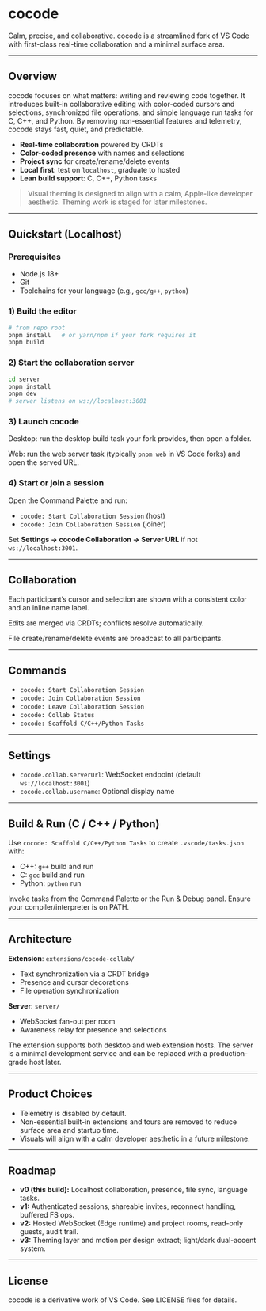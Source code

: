 # cocode

Calm, precise, and collaborative. cocode is a streamlined fork of VS Code with first-class real-time collaboration and a minimal surface area.

---

## Overview

cocode focuses on what matters: writing and reviewing code together. It introduces built-in collaborative editing with color-coded cursors and selections, synchronized file operations, and simple language run tasks for C, C++, and Python. By removing non-essential features and telemetry, cocode stays fast, quiet, and predictable.

- **Real-time collaboration** powered by CRDTs
- **Color-coded presence** with names and selections
- **Project sync** for create/rename/delete events
- **Local first**: test on `localhost`, graduate to hosted
- **Lean build support**: C, C++, Python tasks

> Visual theming is designed to align with a calm, Apple-like developer aesthetic. Theming work is staged for later milestones.

---

## Quickstart (Localhost)

### Prerequisites
- Node.js 18+
- Git
- Toolchains for your language (e.g., `gcc/g++`, `python`)

### 1) Build the editor
```bash
# from repo root
pnpm install   # or yarn/npm if your fork requires it
pnpm build
```

### 2) Start the collaboration server
```bash
cd server
pnpm install
pnpm dev
# server listens on ws://localhost:3001
```

### 3) Launch cocode

Desktop: run the desktop build task your fork provides, then open a folder.

Web: run the web server task (typically `pnpm web` in VS Code forks) and open the served URL.

### 4) Start or join a session

Open the Command Palette and run:

- `cocode: Start Collaboration Session` (host)
- `cocode: Join Collaboration Session` (joiner)

Set **Settings → cocode Collaboration → Server URL** if not `ws://localhost:3001`.

---

## Collaboration

Each participant’s cursor and selection are shown with a consistent color and an inline name label.

Edits are merged via CRDTs; conflicts resolve automatically.

File create/rename/delete events are broadcast to all participants.

---

## Commands

- `cocode: Start Collaboration Session`
- `cocode: Join Collaboration Session`
- `cocode: Leave Collaboration Session`
- `cocode: Collab Status`
- `cocode: Scaffold C/C++/Python Tasks`

---

## Settings

- `cocode.collab.serverUrl`: WebSocket endpoint (default `ws://localhost:3001`)
- `cocode.collab.username`: Optional display name

---

## Build & Run (C / C++ / Python)

Use `cocode: Scaffold C/C++/Python Tasks` to create `.vscode/tasks.json` with:

- C++: `g++` build and run
- C: `gcc` build and run
- Python: `python` run

Invoke tasks from the Command Palette or the Run & Debug panel. Ensure your compiler/interpreter is on PATH.

---

## Architecture

**Extension**: `extensions/cocode-collab/`

- Text synchronization via a CRDT bridge
- Presence and cursor decorations
- File operation synchronization

**Server**: `server/`

- WebSocket fan-out per room
- Awareness relay for presence and selections

The extension supports both desktop and web extension hosts. The server is a minimal development service and can be replaced with a production-grade host later.

---

## Product Choices

- Telemetry is disabled by default.
- Non-essential built-in extensions and tours are removed to reduce surface area and startup time.
- Visuals will align with a calm developer aesthetic in a future milestone.

---

## Roadmap

- **v0 (this build):** Localhost collaboration, presence, file sync, language tasks.
- **v1:** Authenticated sessions, shareable invites, reconnect handling, buffered FS ops.
- **v2:** Hosted WebSocket (Edge runtime) and project rooms, read-only guests, audit trail.
- **v3:** Theming layer and motion per design extract; light/dark dual-accent system.

---

## License

cocode is a derivative work of VS Code. See LICENSE files for details.

